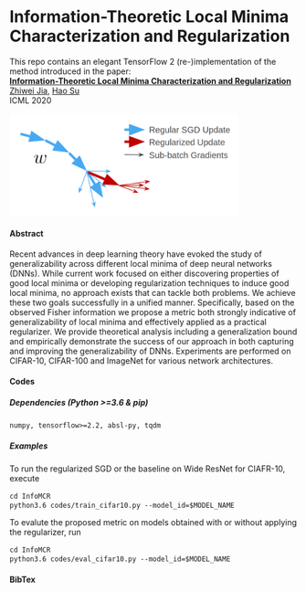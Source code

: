 # Information-Theoretic Local Minima Characterization and Regularization

This repo contains an elegant TensorFlow 2 (re-)implementation of the method introduced in the paper:  
[**Information-Theoretic Local Minima Characterization and Regularization**](https://arxiv.org/pdf/1911.08192.pdf)  
[Zhiwei Jia](https://zjia.eng.ucsd.edu), [Hao Su](https://cseweb.ucsd.edu/~haosu/)  
ICML 2020

<img src="algorithm_illustration.png"
     width=400px />


#### Abstract
Recent advances in deep learning theory have evoked the study of generalizability across different local minima of deep neural networks (DNNs). While current work focused on either discovering properties of good local minima or developing regularization techniques to induce good local minima, no approach exists that can tackle both problems. We achieve these two goals successfully in a unified manner. Specifically, based on the observed Fisher information we propose a metric both strongly indicative of generalizability of local minima and effectively applied as a practical regularizer. We provide theoretical analysis including a generalization bound and empirically demonstrate the success of our approach in both capturing and improving the generalizability of DNNs. Experiments are performed on CIFAR-10, CIFAR-100 and ImageNet for various network architectures.

#### Codes
##### Dependencies (Python >=3.6 & pip)
```
numpy, tensorflow>=2.2, absl-py, tqdm
```
##### Examples
To run the regularized SGD or the baseline on Wide ResNet for CIAFR-10, execute
```
cd InfoMCR
python3.6 codes/train_cifar10.py --model_id=$MODEL_NAME
```
To evalute the proposed metric on models obtained with or without applying the regularizer, run
```
cd InfoMCR
python3.6 codes/eval_cifar10.py --model_id=$MODEL_NAME
```
#### BibTex

